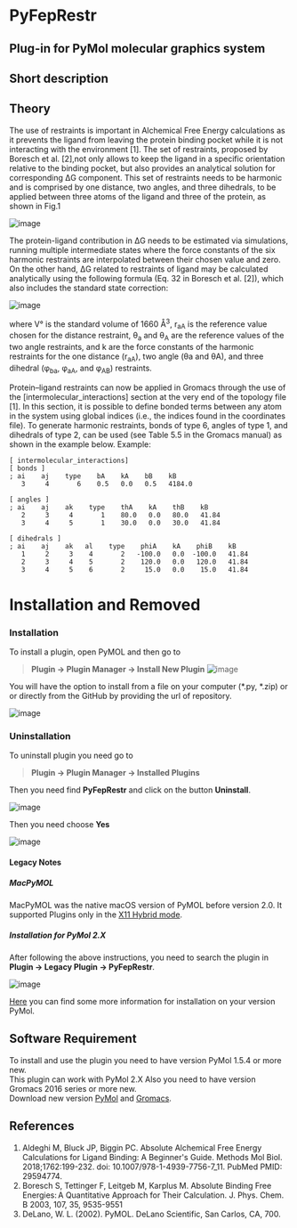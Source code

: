 PyFepRestr
================================================
## Plug-in for PyMol molecular graphics system

Short description
-----------------

Theory
------------------
The use of restraints is important in Alchemical Free Energy calculations 
 as it prevents the ligand from leaving the protein binding pocket while it is not interacting with the environment \[1].
 The set of restraints, proposed by Boresch et al. \[2],not only allows to keep the ligand in a specific orientation
  relative to the binding pocket, but also provides an analytical solution for corresponding ΔG component. 
  This set of restraints needs to be harmonic and is comprised by one distance, two angles, and three dihedrals,
   to be applied between three atoms of the ligand and three of the protein, as shown in Fig.1

![image](images/restraints.png)

The protein-ligand contribution in  ΔG  needs to be estimated via simulations,
 running multiple intermediate states where the force constants of the six harmonic restraints are interpolated between
  their chosen value and zero. On the other hand, ΔG related to restraints of ligand may be calculated analytically
   using the following formula (Eq. 32 in Boresch et al. \[2]), which also includes the standard state correction:

![image](images/formula.png)

where V° is the standard volume of 1660 Å<sup>3</sup>, r<sub>aA</sub> is the reference
value chosen for the distance restraint, θ<sub>a</sub> and θ<sub>A</sub> are the reference
values of the two angle restraints, and k are the force constants of
the harmonic restraints for the one distance (r<sub>aA</sub>), two angle (θa
and θA), and three dihedral (φ<sub>ba</sub>, φ<sub>aA</sub>, and φ<sub>AB</sub>) restraints.

Protein–ligand restraints can now be applied in Gromacs
through the use of the \[intermolecular_interactions]
section at the very end of the topology file \[1]. In this section, it is
possible to define bonded terms between any atom in the
system using global indices (i.e., the indices found in the coordinates file).
 To generate harmonic restraints, bonds of type
6, angles of type 1, and dihedrals of type 2, can be used (see
Table 5.5 in the Gromacs manual) as shown in the example
below. 
Example:
```
[ intermolecular_interactions]
[ bonds ]
; ai    aj    type    bA    kA    bB    kB
   3     4       6    0.5   0.0   0.5   4184.0  

[ angles ]
; ai    aj    ak    type    thA    kA    thB    kB
   2     3     4       1    80.0   0.0   80.0   41.84
   3     4     5       1    30.0   0.0   30.0   41.84  

[ dihedrals ]
; ai    aj    ak   al    type    phiA    kA    phiB    kB
   1     2     3    4       2   -100.0   0.0  -100.0   41.84
   2     3     4    5       2    120.0   0.0   120.0   41.84
   3     4     5    6       2     15.0   0.0    15.0   41.84
```


Installation and Removed
============
### Installation
To install a plugin, open PyMOL and then go to 
>**Plugin -> Plugin Manager -> Install New Plugin**
![image](images/Plugin->Plugin_Manager.png)


You will have the option to install from a file on your computer (*.py, *.zip) or or directly from the GitHub by providing the url of repository.


![image](images/Plugin_manager.png)

### Uninstallation
To uninstall plugin you need go to 
>**Plugin -> Plugin Manager -> Installed Plugins**

Then you need find **PyFepRestr** and click on the button **Uninstall**.  

![image](images/Plug_manager_del.png)

Then you need choose **Yes**

![image](images/Uninstall_yes_or_no.png)

#### Legacy Notes
##### MacPyMOL
MacPyMOL was the native macOS version of PyMOL before version 2.0. It supported Plugins only in the [X11 Hybrid mode](https://pymolwiki.org/index.php/MAC_Install#X11_Hybrid).

##### Installation for PyMol 2.X
After following the above instructions, you need to search the plugin in **Plugin -> Legacy Plugin -> PyFepRestr**.

![image](images/Legacy_Plugins.png)


[Here](https://pymolwiki.org/index.php/Plugins) you can find some more information for installation on your version PyMol.


Software Requirement
----------

To install and use the plugin you need to have version PyMol 1.5.4 or more new.  
This plugin can work with PyMol 2.X 
Also you need to have version Gromacs 2016 series or more new.  
Download new version [PyMol](https://pymol.org/2/?#download) and [Gromacs](http://manual.gromacs.org/documentation/).  


References
----------
1. Aldeghi M, Bluck JP, Biggin PC. Absolute Alchemical Free Energy Calculations
for Ligand Binding: A Beginner's Guide. Methods Mol Biol. 2018;1762:199-232. doi:
10.1007/978-1-4939-7756-7_11. PubMed PMID: 29594774.
2. Boresch S, Tettinger F, Leitgeb M, Karplus M. Absolute Binding Free Energies: A Quantitative Approach for Their Calculation. J. Phys. Chem. B 2003, 107, 35, 9535-9551
3. DeLano, W. L. (2002). PyMOL. DeLano Scientific, San Carlos, CA, 700.
